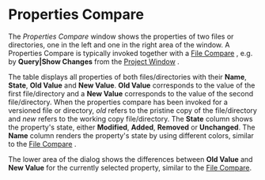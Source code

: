 # Properties Compare

The *Properties Compare* window shows the properties of two files or
directories, one in the left and one in the right area of the window. A
Properties Compare is typically invoked together with a [File Compare](File-Compare.md#FileCompare-file-compare) , e.g. by
**Query\|Show Changes** from the [Project Window](Project-Window.md#ProjectWindow-project-window) .

The table displays all properties of both files/directories with their
**Name**, **State**, **Old Value** and **New Value**. **Old Value**
corresponds to the value of the first file/directory and a **New Value**
corresponds to the value of the second file/directory. When the
properties compare has been invoked for a versioned file or directory,
*old* refers to the pristine copy of the file/directory and *new* refers
to the working copy file/directory. The **State** column shows the
property's state, either **Modified**, **Added**, **Removed** or
**Unchanged**. The **Name** column renders the property's state by using
different colors, similar to the [File Compare](File-Compare.md#FileCompare-file-compare) .

The lower area of the dialog shows the differences between **Old Value**
and **New Value** for the currently selected property, similar to the
[File Compare](File-Compare.md#FileCompare-file-compare).
